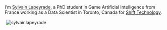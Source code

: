 I’m [Sylvain Lapeyrade](https://sylvainlapeyrade.github.io), a PhD student in Game Artificial Intelligence from France working as a Data Scientist in Toronto, Canada for [Shift Technology](https://www.shift-technology.com).

<p>&nbsp;<img align="center" src="https://github-readme-stats.vercel.app/api?username=sylvainlapeyrade&show_icons=true&locale=en&theme=tokyonight" alt="sylvainlapeyrade" /></p>

<!--
**sylvainlapeyrade/sylvainlapeyrade** is a ✨ _special_ ✨ repository because its `README.md` (this file) appears on your GitHub profile.

Here are some ideas to get you started:

- 🔭 I’m currently working on ...
- 🌱 I’m currently learning ...
- 👯 I’m looking to collaborate on ...
- 🤔 I’m looking for help with ...
- 💬 Ask me about ...
- 📫 How to reach me: ...
- 😄 Pronouns: ...
- ⚡ Fun fact: ...
-->
